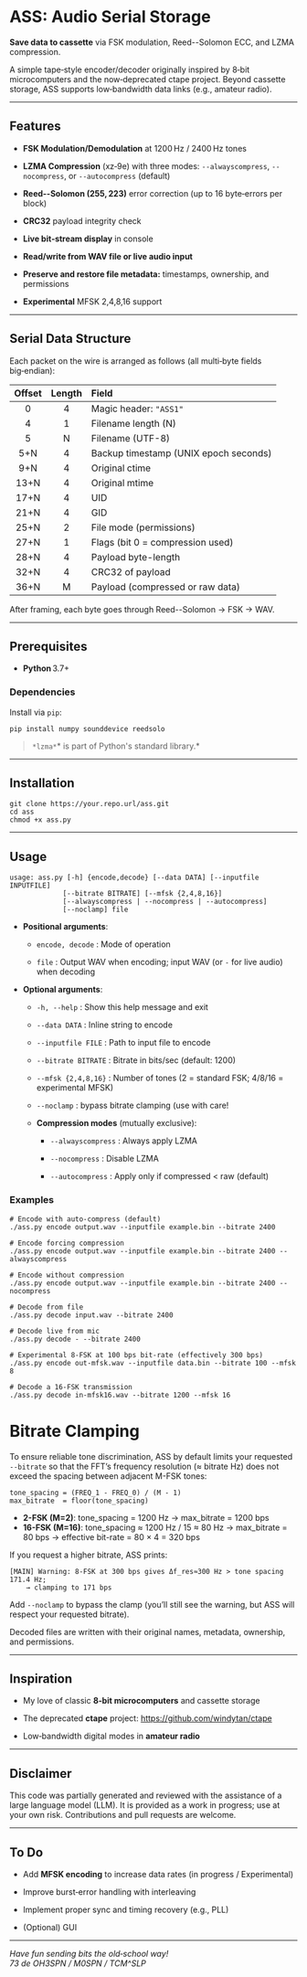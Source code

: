 ASS: Audio Serial Storage
=========================

**Save data to cassette** via FSK modulation, Reed--Solomon ECC, and LZMA compression.

A simple tape‑style encoder/decoder originally inspired by 8‑bit microcomputers and the now‑deprecated ctape project. Beyond cassette storage, ASS supports low‑bandwidth data links (e.g., amateur radio).

* * * * *

Features
--------

-   **FSK Modulation/Demodulation** at 1200 Hz / 2400 Hz tones

-   **LZMA Compression** (xz‑9e) with three modes: `--alwayscompress`, `--nocompress`, or `--autocompress` (default)

-   **Reed--Solomon (255, 223)** error correction (up to 16 byte‑errors per block)

-   **CRC32** payload integrity check

-   **Live bit‑stream display** in console

-   **Read/write from WAV file or live audio input**

-   **Preserve and restore file metadata:** timestamps, ownership, and permissions

-   **Experimental** MFSK 2,4,8,16 support
* * * * *

Serial Data Structure
---------------------

Each packet on the wire is arranged as follows (all multi‑byte fields big‑endian):

| Offset | Length | Field                                 |
|:------:|:------:|:--------------------------------------|
| 0      | 4      | Magic header: `"ASS1"`                |
| 4      | 1      | Filename length (N)                   |
| 5      | N      | Filename (UTF-8)                      |
| 5+N    | 4      | Backup timestamp (UNIX epoch seconds) |
| 9+N    | 4      | Original ctime                        |
| 13+N   | 4      | Original mtime                        |
| 17+N   | 4      | UID                                   |
| 21+N   | 4      | GID                                   |
| 25+N   | 2      | File mode (permissions)               |
| 27+N   | 1      | Flags (bit 0 = compression used)      |
| 28+N   | 4      | Payload byte-length                   |
| 32+N   | 4      | CRC32 of payload                      |
| 36+N   | M      | Payload (compressed or raw data)      |

After framing, each byte goes through Reed--Solomon → FSK → WAV.

* * * * *

Prerequisites
-------------

-   **Python** 3.7+

### Dependencies

Install via `pip`:

```
pip install numpy sounddevice reedsolo
```

> `*lzma*`* is part of Python's standard library.*

* * * * *

Installation
------------

```
git clone https://your.repo.url/ass.git
cd ass
chmod +x ass.py
```

* * * * *

Usage
-----

```
usage: ass.py [-h] {encode,decode} [--data DATA] [--inputfile INPUTFILE]
             [--bitrate BITRATE] [--mfsk {2,4,8,16}]
             [--alwayscompress | --nocompress | --autocompress] 
             [--noclamp] file
```

-   **Positional arguments**:

    -   `encode, decode` : Mode of operation

    -   `file` : Output WAV when encoding; input WAV (or `-` for live audio) when decoding

-   **Optional arguments**:

    -   `-h, --help` : Show this help message and exit

    -   `--data DATA` : Inline string to encode

    -   `--inputfile FILE` : Path to input file to encode

    -   `--bitrate BITRATE` : Bitrate in bits/sec (default: 1200)
    
    -   `--mfsk {2,4,8,16}` : Number of tones (2 = standard FSK; 4/8/16 = experimental MFSK)

    -   `--noclamp` : bypass bitrate clamping (use with care!

    -   **Compression modes** (mutually exclusive):

        -   `--alwayscompress` : Always apply LZMA

        -   `--nocompress` : Disable LZMA

        -   `--autocompress` : Apply only if compressed < raw (default)

### Examples

```
# Encode with auto‑compress (default)
./ass.py encode output.wav --inputfile example.bin --bitrate 2400

# Encode forcing compression
./ass.py encode output.wav --inputfile example.bin --bitrate 2400 --alwayscompress

# Encode without compression
./ass.py encode output.wav --inputfile example.bin --bitrate 2400 --nocompress

# Decode from file
./ass.py decode input.wav --bitrate 2400 

# Decode live from mic
./ass.py decode - --bitrate 2400 

# Experimental 8-FSK at 100 bps bit-rate (effectively 300 bps)
./ass.py encode out-mfsk.wav --inputfile data.bin --bitrate 100 --mfsk 8

# Decode a 16-FSK transmission
./ass.py decode in-mfsk16.wav --bitrate 1200 --mfsk 16

```

# Bitrate Clamping

To ensure reliable tone discrimination, ASS by default limits your requested `--bitrate` so that the FFT’s frequency resolution (≈ bitrate Hz) does not exceed the spacing between adjacent M-FSK tones:

```
tone_spacing = (FREQ_1 - FREQ_0) / (M - 1)
max_bitrate  = floor(tone_spacing)
```

- **2-FSK (M=2)**: tone_spacing = 1200 Hz → max_bitrate = 1200 bps  
- **16-FSK (M=16)**: tone_spacing ≈ 1200 Hz / 15 ≈ 80 Hz → max_bitrate = 80 bps → effective bit-rate = 80 × 4 = 320 bps  

If you request a higher bitrate, ASS prints:

```
[MAIN] Warning: 8-FSK at 300 bps gives Δf_res≈300 Hz > tone spacing 171.4 Hz;
    → clamping to 171 bps
```

Add `--noclamp` to bypass the clamp (you’ll still see the warning, but ASS will respect your requested bitrate).

Decoded files are written with their original names, metadata, ownership, and permissions.

* * * * *

Inspiration
-----------

-   My love of classic **8‑bit microcomputers** and cassette storage

-   The deprecated **ctape** project: https://github.com/windytan/ctape

-   Low‑bandwidth digital modes in **amateur radio**

* * * * *

Disclaimer
----------

This code was partially generated and reviewed with the assistance of a large language model (LLM). It is provided as a work in progress; use at your own risk. Contributions and pull requests are welcome.

* * * * *

To Do
-----

-   Add **MFSK encoding** to increase data rates (in progress / Experimental)

-   Improve burst‑error handling with interleaving

-   Implement proper sync and timing recovery (e.g., PLL)

-   (Optional) GUI

* * * * *

*Have fun sending bits the old‑school way!*\
*73 de OH3SPN / M0SPN / TCM^SLP*

